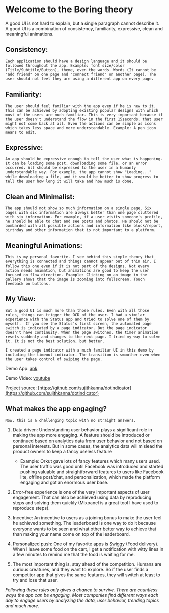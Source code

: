 # Welcome to the Boring theory

A good UI is not hard to explain, but a single paragraph cannot describe it. A good UI is a combination of consistency, familiarity, expressive, clean and meaningful animations.

## Consistency: 
    Each application should have a design language and it should be followed throughout the app. Example: font size/color (Title/Subtitle/Button), theme, even the words. Words (It cannot be "add friend" on one page and "connect friend" on another page). The user should not feel they are using a different app on every page.

## Familiarity: 
    The user should feel familiar with the app even if he is new to it. This can be achieved by adopting existing popular designs with which most of the users are much familiar. This is very important because if the user doesn't understand the flow in the first 15seconds, that user might not come back at all. Even the actions can be simple as icons which takes less space and more understandable. Example: A pen icon means to edit. 

## Expressive: 
    An app should be expressive enough to tell the user what is happening. It can be loading some post, downloading some file, or an error occurred. All should be expressed to the user in a humanly understandable way. For example, the app cannot show "Loading..." while downloading a file, and it would be better to show progress to tell the user how long it will take and how much is done.

##  Clean and Minimalist: 
    The app should not show so much information on a single page. Six pages with six information are always better than one page cluttered with six information. For example, if a user visits someone's profile, he should be able to chat and see posts and photos. He should not be bombarded with all possible actions and information like block/report, birthday and other information that is not important to a platform.

## Meaningful Animations: 
    This is my personal favorite. I see behind this simple theory that everything is connected and things cannot appear out of thin air. I follow this one even if it is not part of the designs. Not every action needs animation, but animations are good to keep the user focused on flow direction. Example: Clicking on an image in the gallery shows that the image is zooming into fullscreen. Touch feedback on buttons.

## My View:
    But a good UI is much more than those rules. Even with all those rules, things can trigger the OCD of the user. I had a similar experience with the Status app and tried to solve one of them by myself.  If you see the Status's first screen, the automated page switch is indicated by a page indicator. But the page indicator doesn't have continuity. When the page switches, the timer animation resets suddenly and changes to the next page. I tried my way to solve it. It is not the best solution, but better. 

    I created a page indicator with a much familiar UI in this demo by including the timeout indicator. The transition is smoother even when the user takes control of swiping the page. 


Demo App: [apk](https://github.com/sujithkanna/dotindicator/blob/main/demo/Demo.apk?raw=true)

Demo Video: [youtube](https://youtu.be/ZAueAp0AMj0)

Project source: [https://github.com/sujithkanna/dotindicator](https://github.com/sujithkanna/dotindicator)

## What makes the app engaging?
    Now, this is a challenging topic with no straight answers.

1. Data driven: Understanding user behavior plays a significant role in making the app more engaging. A feature should be introduced or continued based on analytics data from user behavior and not based on personal interests. But in some cases, the analytics data will mislead the product owners to keep a fancy useless feature
   * Example: Orkut gave lots of fancy features which many users used. The user traffic was good until Facebook was introduced and started pushing valuable and straightforward features to users like Facebook lite, offline post/chat, and personalization, which made the platform engaging and got an enormous user base.

2. Error-free experience is one of the very important aspects of user engagement. That can also be achieved using data by reproducing steps and solving them quickly (Mixpanel is a great tool I have used to reproduce steps). 

3. Incentive: An incentive to users as a joining bonus to make the user feel he achieved something. The leaderboard is one way to do it because everyone wants to be seen and what other better way to achieve that than making your name come on top of the leaderboard.

4. Personalized push: One of my favorite apps is Swiggy (Food delivery). When I leave some food on the cart, I get a notification with witty lines in a few minutes to remind me that the food is waiting for me. 

5. The most important thing is, stay ahead of the competition. Humans are curious creatures, and they want to explore. So if the user finds a competitor app that gives the same features, they will switch at least to try and lose that user.

_Following these rules only gives a chance to survive. There are countless ways the app can be engaging. Most companies find different ways each day to engage users by analyzing the data, user behavior, trending topics and much more._